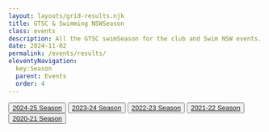 ```yaml
---
layout: layouts/grid-results.njk
title: GTSC & Swimming NSWSeason
class: events
description: All the GTSC swimSeason for the club and Swim NSW events.
date: 2024-11-02
permalink: /events/results/
eleventyNavigation:
  key:Season
  parent: Events
  order: 4
---
```

<div class="buttonnavwrapperoutside">
<div class="buttonnavwrapper">
<button><a href="#2024-25">2024-25 Season</a></button>
<button><a href="#2023-24">2023-24 Season</a></button>
<button><a href="#2022-23">2022-23 Season</a></button>
<button><a href="#2021-22">2021-22 Season</a></button>
<button><a href="#2020_21">2020-21 Season</a></button>
</div>
</div>